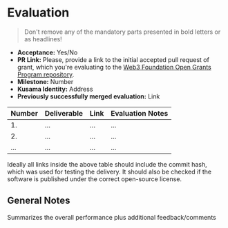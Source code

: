 # Evaluation

> Don't remove any of the mandatory parts presented in bold letters or as headlines!

* **Acceptance:** Yes/No
* **PR Link:** Please, provide a link to the initial accepted pull request of grant, which you're evaluating to the [Web3 Foundation Open Grants Program repository](https://github.com/w3f/Open-Grants-Program). 
* **Milestone:** Number
* **Kusama Identity:** Address
* **Previously successfully merged evaluation:** Link

| Number | Deliverable | Link | Evaluation Notes |
| ------------- | ------------- | ------------- |------------- |
| 1. | ... |...| ...| 
| 2.  | ... |...| ...| 
| ... | ... |...| ...| 

Ideally all links inside the above table should include the commit hash, 
which was used for testing the delivery. It should also be checked if the software is published under the correct open-source license.

## General Notes

Summarizes the overall performance plus additional feedback/comments
